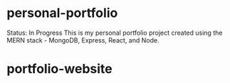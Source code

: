 # personal-portfolio
Status: In Progress
This is my personal portfolio project created using the MERN stack - MongoDB, Express, React, and Node.
# portfolio-website